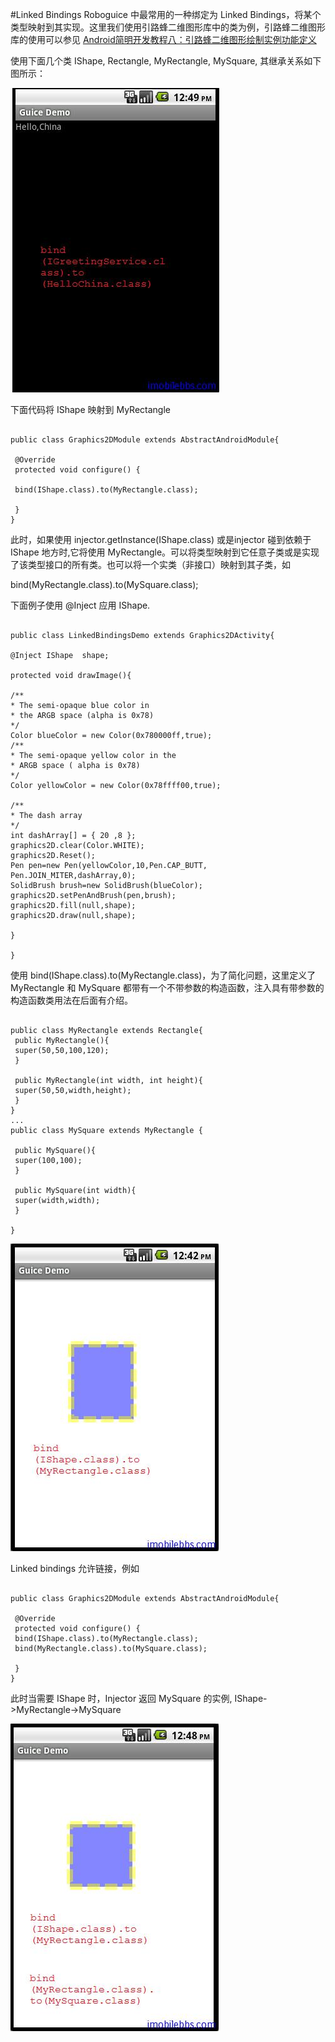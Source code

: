 #Linked Bindings
Roboguice 中最常用的一种绑定为 Linked Bindings，将某个类型映射到其实现。这里我们使用引路蜂二维图形库中的类为例，引路蜂二维图形库的使用可以参见 [Android简明开发教程八：引路蜂二维图形绘制实例功能定义](http://www.imobilebbs.com/wordpress/archives/886)

使用下面几个类 IShape, Rectangle, MyRectangle, MySquare, 其继承关系如下图所示：

![](images/4.png)

下面代码将 IShape 映射到 MyRectangle

```

public class Graphics2DModule extends AbstractAndroidModule{

 @Override
 protected void configure() {

 bind(IShape.class).to(MyRectangle.class);

 }
}

```

此时，如果使用 injector.getInstance(IShape.class) 或是injector 碰到依赖于 IShape 地方时,它将使用 MyRectangle。可以将类型映射到它任意子类或是实现了该类型接口的所有类。也可以将一个实类（非接口）映射到其子类，如

bind(MyRectangle.class).to(MySquare.class);

下面例子使用 @Inject 应用 IShape.

```

public class LinkedBindingsDemo extends Graphics2DActivity{

@Inject IShape  shape;

protected void drawImage(){

/**
* The semi-opaque blue color in
* the ARGB space (alpha is 0x78)
*/
Color blueColor = new Color(0x780000ff,true);
/**
* The semi-opaque yellow color in the
* ARGB space ( alpha is 0x78)
*/
Color yellowColor = new Color(0x78ffff00,true);

/**
* The dash array
*/
int dashArray[] = { 20 ,8 };
graphics2D.clear(Color.WHITE);
graphics2D.Reset();
Pen pen=new Pen(yellowColor,10,Pen.CAP_BUTT,
Pen.JOIN_MITER,dashArray,0);
SolidBrush brush=new SolidBrush(blueColor);
graphics2D.setPenAndBrush(pen,brush);
graphics2D.fill(null,shape);
graphics2D.draw(null,shape);

}

}

```

使用 bind(IShape.class).to(MyRectangle.class)，为了简化问题，这里定义了 MyRectangle 和 MySquare 都带有一个不带参数的构造函数，注入具有带参数的构造函数类用法在后面有介绍。

```

public class MyRectangle extends Rectangle{
 public MyRectangle(){
 super(50,50,100,120);
 }

 public MyRectangle(int width, int height){
 super(50,50,width,height);
 }
}
...
public class MySquare extends MyRectangle {

 public MySquare(){
 super(100,100);
 }

 public MySquare(int width){
 super(width,width);
 }

}

```

![](images/6.png)

Linked bindings 允许链接，例如

```

public class Graphics2DModule extends AbstractAndroidModule{

 @Override
 protected void configure() {
 bind(IShape.class).to(MyRectangle.class);
 bind(MyRectangle.class).to(MySquare.class);

 }
}
```

此时当需要 IShape 时，Injector 返回 MySquare 的实例, IShape->MyRectangle->MySquare

![](images/7.png)







